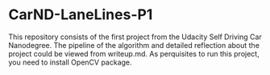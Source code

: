 # CarND-LaneLines-P1
This repository consists of the first project from the Udacity Self Driving Car Nanodegree. The pipeline of the algorithm and detailed reflection about the project could be viewed from writeup.md.
As perquisites to run this project, you need to install OpenCV package. 

